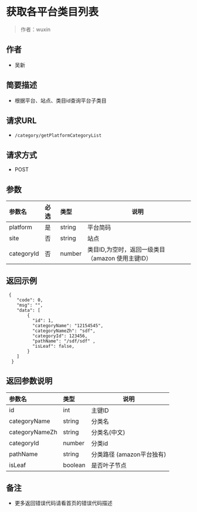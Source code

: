 # 获取各平台类目列表

> 作者：wuxin

## 作者
- 吴新

    
## 简要描述

- 根据平台、站点、类目id查询平台子类目

## 请求URL
- `/category/getPlatformCategoryList`
  
## 请求方式
- POST 

## 参数

|参数名|必选|类型|说明|
|:----    |:---|:----- |-----   |
|platform |是  |string |平台简码   |
|site |否  |string | 站点    |
|categoryId |否  |number |类目ID,为空时，返回一级类目  （amazon 使用主键ID）  |

## 返回示例 

``` 
 {
    "code": 0,
	"msg": "",
    "data": [
		{
		  "id": 1,
		  "categoryName": "12154545",
		  "categoryNameZh": "sdf",
		  "categoryId": 123456,
		  "pathName": "/sdf/sdf" ,
		  "isLeaf": false,
		}
	]
  }
```

## 返回参数说明 

|参数名|类型|说明|
|:-----  |:-----|-----                           |
|id |int   |主键ID  |
|categoryName |string   |分类名  |
|categoryNameZh | string | 分类名(中文)|
|categoryId |number   |分类id  |
|pathName |string   |分类路径 (amazon平台独有) |
|isLeaf |boolean   |是否叶子节点  |

## 备注 

- 更多返回错误代码请看首页的错误代码描述